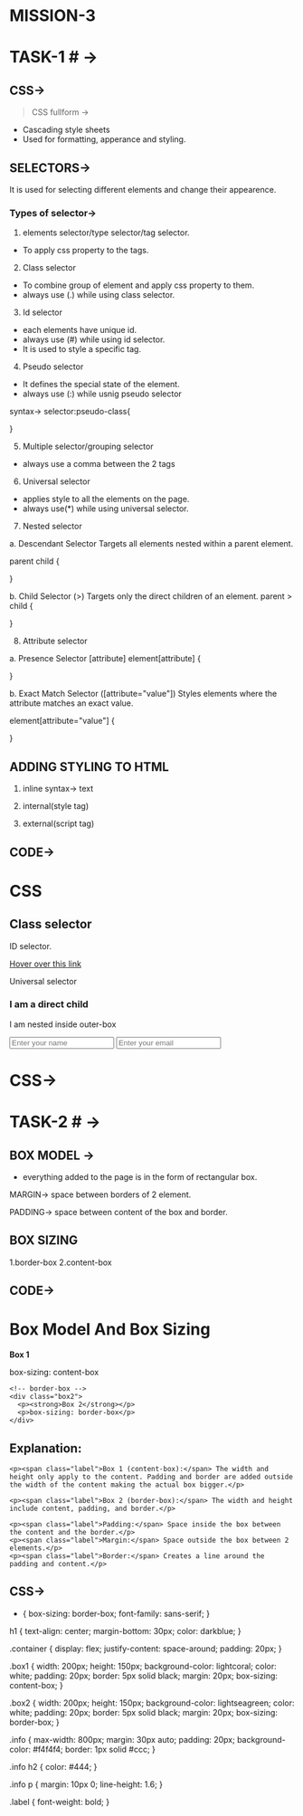 # MISSION-3 #

# TASK-1 # ->
## CSS->
> CSS fullform ->
- Cascading style sheets
- Used for formatting, apperance and styling.

## SELECTORS->
It is used for selecting different elements and change their appearence.

### Types of selector->

1. elements selector/type selector/tag selector.
- To apply css property to the tags.

2. Class selector
- To combine group of element and apply css property to them.
- always use (.) while using class selector.

3. Id selector
- each elements have unique id.
- always use (#) while using id selector.
- It is used to style a specific tag.

4. Pseudo selector
- It defines the special state of the element.
- always use (:) while usnig pseudo selector
  
syntax-> selector:pseudo-class{

}  

5. Multiple selector/grouping selector
- always use a comma between the 2 tags

6. Universal selector
- applies style to all the elements on the page.
- always use(*) while using universal selector.

7. Nested selector

a. Descendant Selector
Targets all elements nested within a parent element.

parent child {

}

b. Child Selector (>)
Targets only the direct children of an element.
parent > child {

}


8. Attribute selector

a. Presence Selector [attribute]
element[attribute] {

}

b. 
 Exact Match Selector ([attribute="value"])
Styles elements where the attribute matches an exact value.

element[attribute="value"] {

}

## ADDING STYLING TO HTML
1. inline
syntax->
<element style="property:value">text</element>

2. internal(style tag)
<style>
selector{
    property:value;
}
</style>

3. external(script tag)
<link rel="stylesheet" href="path_of_the_stylesheet">

## CODE->
<!DOCTYPE html>
<html lang="en">
<head>
  <meta charset="UTF-8">
  <title>CSS Selectors</title>
  <link rel="stylesheet" href="style.css">
  

  <!-- 3. External Styling -->
  <!-- This line will only work if you have a 'style.css' file in the same folder -->
  <!-- <link rel="stylesheet" href="style.css"> -->
</head>
<body>

  <!-- 1. Inline Styling -->
  <h1 style="font-size: 28px;">CSS</h1>

  <!-- Element and Class -->
  <h2 class="highlight">Class selector</h2>

  <!-- ID Selector -->
  <p id="unique-para">ID selector.</p>

  <!-- Pseudo Selector -->
  <a href="Click me">Hover over this link</a>

  <!-- Multiple and Universal Selectors -->
  <p>Universal selector</p>

  <!-- Nested Selectors -->
  <div class="outer-box">
    <h3>I am a direct child</h3>
    <p>I am nested inside outer-box</p>
  </div>

  <!-- Attribute Selectors -->
  <input type="text" placeholder="Enter your name">
  <input type="email" placeholder="Enter your email">

</body>
</html>

# CSS->

# TASK-2 # ->

## BOX MODEL ->
- everything added to the page is in the form of rectangular box.

MARGIN->
space between borders of 2 element.

PADDING->
space between content of the box and border. 


## BOX SIZING
1.border-box
2.content-box

## CODE->
<!DOCTYPE html>
<html lang="en">
<head>
  <meta charset="UTF-8">
  <title>Box Model</title>
  <link rel="stylesheet" href="style2.css">

</head>
<body>

  <h1>Box Model And Box Sizing</h1>

  <div class="container">
    <!--content-box -->
    <div class="box1">
      <p><strong>Box 1</strong></p>
      <p>box-sizing: content-box</p>
    </div>

    <!-- border-box -->
    <div class="box2">
      <p><strong>Box 2</strong></p>
      <p>box-sizing: border-box</p>
    </div>
  </div>

  <div class="info">
    <h2>Explanation:</h2>

    <p><span class="label">Box 1 (content-box):</span> The width and height only apply to the content. Padding and border are added outside the width of the content making the actual box bigger.</p>

    <p><span class="label">Box 2 (border-box):</span> The width and height include content, padding, and border.</p>

    <p><span class="label">Padding:</span> Space inside the box between the content and the border.</p>
    <p><span class="label">Margin:</span> Space outside the box between 2 elements.</p>
    <p><span class="label">Border:</span> Creates a line around the padding and content.</p>
  </div>

</body>
</html>


## CSS->

* {
  box-sizing: border-box;
  font-family: sans-serif;
}

h1 {
  text-align: center;
  margin-bottom: 30px;
  color: darkblue;
}

.container {
  display: flex;
  justify-content: space-around;
  padding: 20px;
}

.box1 {
  width: 200px;
  height: 150px;
  background-color: lightcoral;
  color: white;
  padding: 20px;
  border: 5px solid black;
  margin: 20px;
  box-sizing: content-box;
}

.box2 {
  width: 200px;
  height: 150px;
  background-color: lightseagreen;
  color: white;
  padding: 20px;
  border: 5px solid black;
  margin: 20px;
  box-sizing: border-box;
}

.info {
  max-width: 800px;
  margin: 30px auto;
  padding: 20px;
  background-color: #f4f4f4;
  border: 1px solid #ccc;
}

.info h2 {
  color: #444;
}

.info p {
  margin: 10px 0;
  line-height: 1.6;
}

.label {
  font-weight: bold;
}


